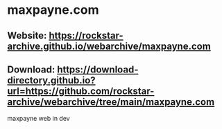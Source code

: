 # maxpayne.com

## Website: https://rockstar-archive.github.io/webarchive/maxpayne.com

## Download: https://download-directory.github.io?url=https://github.com/rockstar-archive/webarchive/tree/main/maxpayne.com
maxpayne web in dev
